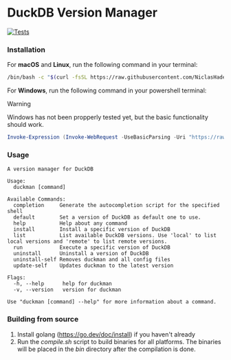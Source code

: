 # DuckDB Version Manager
[![Tests](https://github.com/NiclasHaderer/duckdb-version-manager/actions/workflows/test.yml/badge.svg)](https://github.com/NiclasHaderer/duckdb-version-manager/actions/workflows/test.yml)
### Installation

For **macOS** and **Linux**, run the following command in your terminal:

```bash
/bin/bash -c "$(curl -fsSL https://raw.githubusercontent.com/NiclasHaderer/duckdb-version-manager/main/install.sh)"
```

For **Windows**, run the following command in your powershell terminal:

> [!WARNING]
> Windows has not been propperly tested yet, but the basic functionality should work.

```powershell
Invoke-Expression (Invoke-WebRequest -UseBasicParsing -Uri "https://raw.githubusercontent.com/NiclasHaderer/duckdb-version-manager/main/install.ps1").Content
```

### Usage

```
A version manager for DuckDB

Usage:
  duckman [command]

Available Commands:
  completion     Generate the autocompletion script for the specified shell
  default        Set a version of DuckDB as default one to use.
  help           Help about any command
  install        Install a specific version of DuckDB
  list           List available DuckDB versions. Use 'local' to list local versions and 'remote' to list remote versions.
  run            Execute a specific version of DuckDB
  uninstall      Uninstall a version of DuckDB
  uninstall-self Removes duckman and all config files
  update-self    Updates duckman to the latest version

Flags:
  -h, --help      help for duckman
  -v, --version   version for duckman

Use "duckman [command] --help" for more information about a command.
```

### Building from source

1. Install golang (https://go.dev/doc/install) if you haven't already
2. Run the *compile.sh* script to build binaries for all platforms. The binaries will be placed in the *bin* directory
   after the compilation is done.